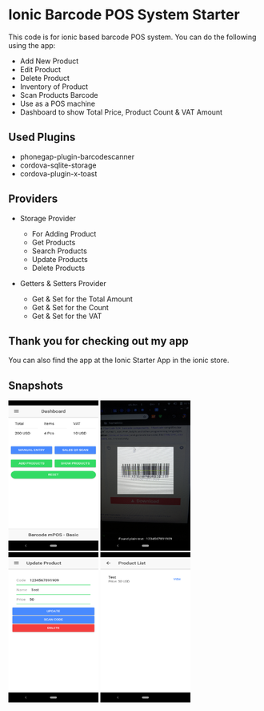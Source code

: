 # Ionic Barcode POS System Starter
This code is for ionic based barcode POS system. You can do the following using the app:

- Add New Product
- Edit Product
- Delete Product
- Inventory of Product
- Scan Products Barcode
- Use as a POS machine
- Dashboard to show Total Price, Product Count & VAT Amount

## Used Plugins

- phonegap-plugin-barcodescanner
- cordova-sqlite-storage
- cordova-plugin-x-toast

## Providers

- Storage Provider
  - For Adding Product
  - Get Products
  - Search Products
  - Update Products
  - Delete Products

- Getters & Setters Provider
  - Get & Set for the Total Amount
  - Get & Set for the Count
  - Get & Set for the VAT

## Thank you for checking out my app

You can also find the app at the Ionic Starter App in the ionic store.

## Snapshots

<p float="left">

<img alt="Snapshot 01" src="https://raw.githubusercontent.com/ferdousulhaque/ionic-barcode-pos/master/snapshots/snapshot-01.png" width="180" height="300">

<img alt="Snapshot 02" src="https://raw.githubusercontent.com/ferdousulhaque/ionic-barcode-pos/master/snapshots/snapshot-02.png" width="180" height="300">

<img alt="Snapshot 03" src="https://raw.githubusercontent.com/ferdousulhaque/ionic-barcode-pos/master/snapshots/snapshot-03.png" width="180" height="300">

<img alt="Snapshot 04" src="https://raw.githubusercontent.com/ferdousulhaque/ionic-barcode-pos/master/snapshots/snapshot-04.png" width="180" height="300">

</p>